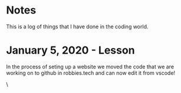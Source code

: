 # Notes

This is a log of things that I have done in the coding world.

# January 5, 2020 - Lesson

In the process of seting up a website we moved the code that we are working on to github in robbies.tech and can now edit it from vscode!

\